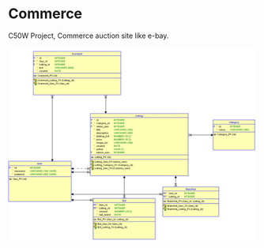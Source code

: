 # Commerce
C50W Project, Commerce auction site like e-bay.

<img src="https://github.com/AlejandroFerrera/Commerce/blob/master/Database%20design.png" />
